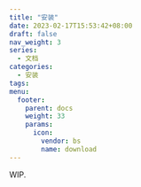 ```yaml
---
title: "安装"
date: 2023-02-17T15:53:42+08:00
draft: false
nav_weight: 3
series:
  - 文档
categories:
  - 安装
tags:
menu:
  footer:
    parent: docs
    weight: 33
    params:
      icon:
        vendor: bs
        name: download
---
```


WIP.
